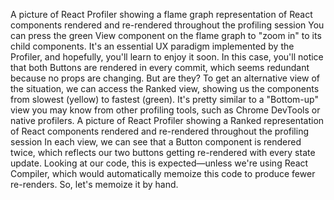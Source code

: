 A picture of React Profiler showing a flame graph representation of React components rendered and re-rendered throughout the 
profiling session
You can press the green View component on the flame graph to "zoom in" to its child 
components. It's an essential UX paradigm implemented by the Profiler, and hopefully, 
you'll learn to enjoy it soon. In this case, you'll notice that both Buttons are rendered in every 
commit, which seems redundant because no props are changing. But are they?
To get an alternative view of the situation, we can access the Ranked view, showing us the 
components from slowest (yellow) to fastest (green). It's pretty similar to a "Bottom-up" view 
you may know from other profiling tools, such as Chrome DevTools or native profilers.
A picture of React Profiler showing a Ranked representation of React components rendered and re-rendered throughout the profiling 
session 
In each view, we can see that a Button component is rendered twice, which reflects our two 
buttons getting re-rendered with every state update.
Looking at our code, this is expected—unless we're using React Compiler, which would 
automatically memoize this code to produce fewer re-renders. So, let's memoize it by hand.